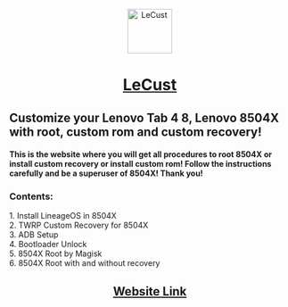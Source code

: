 <p align="center">
<a href="https://kasroudra.github.io/lecust"><img src="https://i.postimg.cc/6QzDgYX0/LC.png" width="80px" height="80px" alt="LeCust"></a>
<h1 align="center"><u>LeCust</u></h1>
</p>
<h2>Customize your Lenovo Tab 4 8, Lenovo 8504X with root, custom rom and custom recovery!</h2>
<h4>This is the website where you will get all procedures to root 8504X or install custom recovery or install custom rom! Follow the instructions carefully and be a superuser of 8504X! Thank you!</h4>
<h3>Contents:</h3>
1. Install LineageOS in 8504X<br>
2. TWRP Custom Recovery for 8504X<br>
3. ADB Setup<br>
4. Bootloader Unlock<br>
5. 8504X Root by Magisk <br>
6. 8504X Root with and without recovery

<h2 align="center"><a href="https://kasroudra.github.io/lecust">Website Link</a><h2>